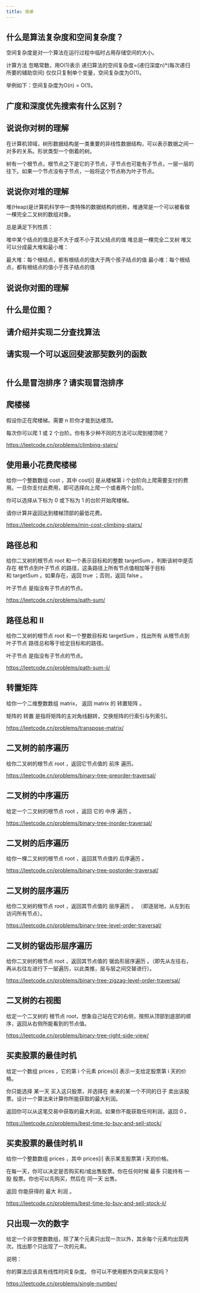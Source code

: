 ```yaml
---
title: 简单
---
```


## 什么是算法复杂度和空间复杂度？

<Answer>

空间复杂度是对一个算法在运行过程中临时占用存储空间的大小。

计算方法
忽略常数，用O(1)表示
递归算法的空间复杂度=(递归深度n)*(每次递归所要的辅助空间)
仅仅只复制单个变量，空间复杂度为O(1)。

举例如下：空间复杂度为O(n) = O(1)。

</Answer>

## 广度和深度优先搜索有什么区别？

<Answer>

</Answer>

## 说说你对树的理解

<Answer>

在计算机领域，树形数据结构是一类重要的非线性数据结构，可以表示数据之间一对多的关系。形状类型一个倒着的树。

树有一个根节点，根节点之下是它的子节点，子节点也可能有子节点，一层一层的往下。如果一个节点没有子节点，一般将这个节点称为叶子节点。

</Answer>

## 说说你对堆的理解

<Answer>

堆(Heap)是计算机科学中一类特殊的数据结构的统称，堆通常是一个可以被看做一棵完全二叉树的数组对象。

总是满足下列性质：

堆中某个结点的值总是不大于或不小于其父结点的值
堆总是一棵完全二叉树
堆又可以分成最大堆和最小堆：

最大堆：每个根结点，都有根结点的值大于两个孩子结点的值
最小堆：每个根结点，都有根结点的值小于孩子结点的值

</Answer>

## 说说你对图的理解

<Answer>



</Answer>

## 什么是位图？

<Answer>

</Answer>

## 请介绍并实现二分查找算法

<Answer>

</Answer>

## 请实现一个可以返回斐波那契数列的函数

<Answer>

```js

```

</Answer>

## 什么是冒泡排序？请实现冒泡排序

<Answer>

</Answer>

## 爬楼梯

假设你正在爬楼梯。需要 n 阶你才能到达楼顶。

每次你可以爬 1 或 2 个台阶。你有多少种不同的方法可以爬到楼顶呢？

https://leetcode.cn/problems/climbing-stairs/

<Answer>

</Answer>

## 使用最小花费爬楼梯

给你一个整数数组 cost ，其中 cost[i] 是从楼梯第 i 个台阶向上爬需要支付的费用。一旦你支付此费用，即可选择向上爬一个或者两个台阶。

你可以选择从下标为 0 或下标为 1 的台阶开始爬楼梯。

请你计算并返回达到楼梯顶部的最低花费。

https://leetcode.cn/problems/min-cost-climbing-stairs/

<Answer>

</Answer>

## 路径总和

给你二叉树的根节点 root 和一个表示目标和的整数 targetSum 。判断该树中是否存在 根节点到叶子节点 的路径，这条路径上所有节点值相加等于目标和 targetSum 。如果存在，返回 true ；否则，返回 false 。

叶子节点 是指没有子节点的节点。

https://leetcode.cn/problems/path-sum/

<Answer>

</Answer>

## 路径总和 II

给你二叉树的根节点 root 和一个整数目标和 targetSum ，找出所有 从根节点到叶子节点 路径总和等于给定目标和的路径。

叶子节点 是指没有子节点的节点。

https://leetcode.cn/problems/path-sum-ii/

<Answer>

</Answer>

## 转置矩阵

给你一个二维整数数组 matrix， 返回 matrix 的 转置矩阵 。

矩阵的 转置 是指将矩阵的主对角线翻转，交换矩阵的行索引与列索引。

https://leetcode.cn/problems/transpose-matrix/

<Answer>

</Answer>

## 二叉树的前序遍历

给你二叉树的根节点 root ，返回它节点值的 前序 遍历。

https://leetcode.cn/problems/binary-tree-preorder-traversal/

<Answer>

</Answer>

## 二叉树的中序遍历

给定一个二叉树的根节点 root ，返回 它的 中序 遍历 。

https://leetcode.cn/problems/binary-tree-inorder-traversal/

<Answer>

</Answer>

## 二叉树的后序遍历

给你一棵二叉树的根节点 root ，返回其节点值的 后序遍历 。

https://leetcode.cn/problems/binary-tree-postorder-traversal/

<Answer>

</Answer>

## 二叉树的层序遍历

给你二叉树的根节点 root ，返回其节点值的 层序遍历 。 （即逐层地，从左到右访问所有节点）。

https://leetcode.cn/problems/binary-tree-level-order-traversal/

<Answer>

</Answer>

## 二叉树的锯齿形层序遍历

给你二叉树的根节点 root ，返回其节点值的 锯齿形层序遍历 。（即先从左往右，再从右往左进行下一层遍历，以此类推，层与层之间交替进行）。

https://leetcode.cn/problems/binary-tree-zigzag-level-order-traversal/

<Answer>

</Answer>

## 二叉树的右视图

给定一个二叉树的 根节点 root，想象自己站在它的右侧，按照从顶部到底部的顺序，返回从右侧所能看到的节点值。

https://leetcode.cn/problems/binary-tree-right-side-view/

<Answer>

</Answer>

## 买卖股票的最佳时机

给定一个数组 prices ，它的第 i 个元素 prices[i] 表示一支给定股票第 i 天的价格。

你只能选择 某一天 买入这只股票，并选择在 未来的某一个不同的日子 卖出该股票。设计一个算法来计算你所能获取的最大利润。

返回你可以从这笔交易中获取的最大利润。如果你不能获取任何利润，返回 0 。

https://leetcode.cn/problems/best-time-to-buy-and-sell-stock/

<Answer>

</Answer>

## 买卖股票的最佳时机 II

给你一个整数数组 prices ，其中 prices[i] 表示某支股票第 i 天的价格。

在每一天，你可以决定是否购买和/或出售股票。你在任何时候 最多 只能持有 一股 股票。你也可以先购买，然后在 同一天 出售。

返回 你能获得的 最大 利润 。

https://leetcode.cn/problems/best-time-to-buy-and-sell-stock-ii/

<Answer>

</Answer>

## 只出现一次的数字

给定一个非空整数数组，除了某个元素只出现一次以外，其余每个元素均出现两次。找出那个只出现了一次的元素。

说明：

你的算法应该具有线性时间复杂度。 你可以不使用额外空间来实现吗？

https://leetcode.cn/problems/single-number/

<Answer>

</Answer>
